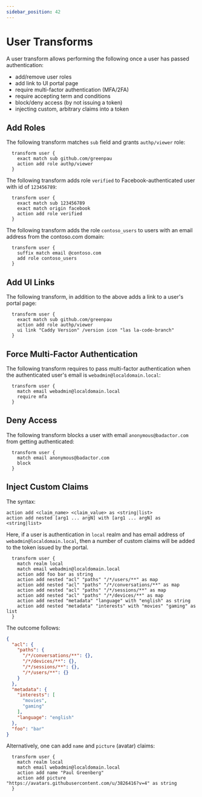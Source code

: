 ```yaml
---
sidebar_position: 42
---
```


# User Transforms

A user transform allows performing the following once a user has passed
authentication:

* add/remove user roles
* add link to UI portal page
* require multi-factor authentication (MFA/2FA)
* require accepting term and conditions
* block/deny access (by not issuing a token)
* injecting custom, arbitrary claims into a token


## Add Roles

The following transform matches `sub` field and grants `authp/viewer` role:

```
  transform user {
    exact match sub github.com/greenpau
    action add role authp/viewer
  }
```

The following transform adds role `verified` to Facebook-authenticated user
with id of `123456789`:

```
  transform user {
    exact match sub 123456789
    exact match origin facebook
    action add role verified
  }
```

The following transform adds the role `contoso_users` to users with an email
address from the contoso.com domain:

```
  transform user {
    suffix match email @contoso.com
    add role contoso_users
  }
```

## Add UI Links

The following transform, in addition to the above adds a link to a user's
portal page:

```
  transform user {
    exact match sub github.com/greenpau
    action add role authp/viewer
    ui link "Caddy Version" /version icon "las la-code-branch"
  }
```

## Force Multi-Factor Authentication

The following transform requires to pass multi-factor authentication when the
authenticated user's email is `webadmin@localdomain.local`:

```
  transform user {
    match email webadmin@localdomain.local
    require mfa
  }
```

## Deny Access

The following transform blocks a user with email `anonymous@badactor.com`
from getting authenticated:

```
  transform user {
    match email anonymous@badactor.com
    block
  }
```

## Inject Custom Claims

The syntax:

```
action add <claim_name> <claim_value> as <string|list>
action add nested [arg1 ... argN] with [arg1 ... argN] as <string|list>
```

Here, if a user is authentication in `local` realm and has email address
of `webadmin@localdomain.local`, then a number of custom claims will be
added to the token issued by the portal.

```
  transform user {
    match realm local
    match email webadmin@localdomain.local
    action add foo bar as string
    action add nested "acl" "paths" "/*/users/**" as map
    action add nested "acl" "paths" "/*/conversations/**" as map
    action add nested "acl" "paths" "/*/sessions/**" as map
    action add nested "acl" "paths" "/*/devices/**" as map
    action add nested "metadata" "language" with "english" as string
    action add nested "metadata" "interests" with "movies" "gaming" as list
  }
```

The outcome follows:

```json
{
  "acl": {
    "paths": {
      "/*/conversations/**": {},
      "/*/devices/**": {},
      "/*/sessions/**": {},
      "/*/users/**": {}
    }
  },
  "metadata": {
    "interests": [
      "movies",
      "gaming"
    ],
    "language": "english"
  },
  "foo": "bar"
}
```

Alternatively, one can add `name` and `picture` (avatar) claims:

```
  transform user {
    match realm local
    match email webadmin@localdomain.local
    action add name "Paul Greenberg"
    action add picture "https://avatars.githubusercontent.com/u/3826416?v=4" as string
  }
```
